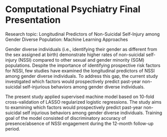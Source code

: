 # Computational Psychiatry Final Presentation

Research topic: Longitudinal Predictors of Non-Suicidal Self-Injury among Gender Diverse Population: Machine Learning Approaches

Gender diverse individuals (i.e., identifying their gender as different from the sex assigned at birth) demonstrate higher rates of non-suicidal self-injury (NSSI) compared to other sexual and gender minority (SGM) populations. Despite the importance of identifying prospective risk factors for NSSI, few studies have examined the longitudinal predictors of NSSI among gender diverse individuals. To address this gap, the current study investigated which factors would prospectively predict past-year non-suicidal self-injurious behaviors among gender diverse individuals.

The present study applied supervised machine model based on 10-fold cross-validation of LASSO regularized logistic regressions. The study aims to examining which factors would prospectively predict past-year non-suicidal self injurious behaviors among gender diverse individuals. Training goal of the model consisted of discriminatory accuracy of presence/absence of NSSI engagement during the 12-month follow-up period.
